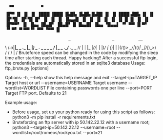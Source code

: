       ▄▄            ▗▖
 ▐▛▀  ▐▌            ▐▌              ▐▌
▐███ ▐███ ▐▙█▙      ▐▙█▙  █▟█▌▐▌ ▐▌▐███  ▟█▙
 ▐▌   ▐▌  ▐▛ ▜▌     ▐▛ ▜▌ █▘  ▐▌ ▐▌ ▐▌  ▐▙▄▟▌
 ▐▌   ▐▌  ▐▌ ▐▌     ▐▌ ▐▌ █   ▐▌ ▐▌ ▐▌  ▐▛▀▀▘
 ▐▌   ▐▙▄ ▐█▄█▘     ▐█▄█▘ █   ▐▙▄█▌ ▐▙▄ ▝█▄▄▌
 ▝▘    ▀▀ ▐▌▀▘      ▝▘▀▘  ▀    ▀▀▝▘  ▀▀  ▝▀▀
          ▐▌  

                                 _                   _           __
\    /._o_|__|_ _ ._  |_    |_) _ ._ _  _  _  _ /   |_  _ ._/__  ._  _
 \/\/ | | |_ |_(/_| | |_)\/ | \(_)| | |(/_(_)_> \_\/|_)(/_| \_|\/|_)_>\/
                         /                        /            / |    / 
Bruteforce speed can be changed in the code by modifying the sleep time after starting each thread.
Happy hacking!!
After a successful ftp login, the credentials are automatically stored in an sqlite3 database
Usage: ftp_brute.py [options]

Options:
  -h, --help            show this help message and exit
  --target-ip=TARGET_IP
                        Target host or url
  --username=USERNAME   Target username
  --wordlist=WORDLIST   File containing passwords one per line
  --port=PORT           Target FTP port. Defaults to 21

Example usage: 
- Before usage, set up your python ready for using this script as follows:
	python3 -m pip install -r requirements.txt
- Bruteforcing an ftp server with ip 50.142.22.12 with a username root;
	python3 --target-ip=50.142.22.12 --username=root --wordlist=/root/romeos/rockyou.txt --port=21

